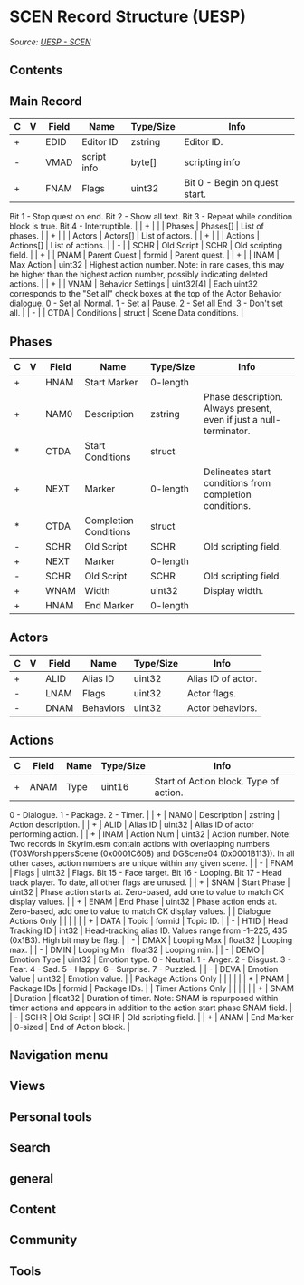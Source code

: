 # SCEN Record Structure (UESP)

*Source: [UESP - SCEN](https://en.uesp.net/wiki/Skyrim_Mod:Mod_File_Format/SCEN)*

## Contents

## Main Record

| C | V | Field | Name | Type/Size | Info |
| --- | --- | --- | --- | --- | --- |
| + |  | EDID | Editor ID | zstring | Editor ID. |
| - |  | VMAD | script info | byte[] | scripting info |
| + |  | FNAM | Flags | uint32 | Bit 0 - Begin on quest start.
Bit 1 - Stop quest on end.
Bit 2 - Show all text.
Bit 3 - Repeat while condition block is true.
Bit 4 - Interruptible. |
| + |  |  | Phases | Phases[] | List of phases. |
| + |  |  | Actors | Actors[] | List of actors. |
| + |  |  | Actions | Actions[] | List of actions. |
| - |  | SCHR | Old Script | SCHR | Old scripting field. |
| + |  | PNAM | Parent Quest | formid | Parent quest. |
| + |  | INAM | Max Action | uint32 | Highest action number. Note: in rare cases, this may be higher than the highest action number, possibly indicating deleted actions. |
| + |  | VNAM | Behavior Settings | uint32[4] | Each uint32 corresponds to the "Set all" check boxes at the top of the Actor Behavior dialogue.
0 - Set all Normal.
1 - Set all Pause.
2 - Set all End.
3 - Don't set all. |
| - |  | CTDA | Conditions | struct | Scene Data conditions. |

## Phases

| C | V | Field | Name | Type/Size | Info |
| --- | --- | --- | --- | --- | --- |
| + |  | HNAM | Start Marker | 0-length |  |
| + |  | NAM0 | Description | zstring | Phase description. Always present, even if just a null-terminator. |
| * |  | CTDA | Start Conditions | struct |  |
| + |  | NEXT | Marker | 0-length | Delineates start conditions from completion conditions. |
| * |  | CTDA | Completion Conditions | struct |  |
| - |  | SCHR | Old Script | SCHR | Old scripting field. |
| + |  | NEXT | Marker | 0-length |  |
| - |  | SCHR | Old Script | SCHR | Old scripting field. |
| + |  | WNAM | Width | uint32 | Display width. |
| + |  | HNAM | End Marker | 0-length |  |

## Actors

| C | V | Field | Name | Type/Size | Info |
| --- | --- | --- | --- | --- | --- |
| + |  | ALID | Alias ID | uint32 | Alias ID of actor. |
| - |  | LNAM | Flags | uint32 | Actor flags. |
| - |  | DNAM | Behaviors | uint32 | Actor behaviors. |

## Actions

| C | Field | Name | Type/Size | Info |
| --- | --- | --- | --- | --- |
| + | ANAM | Type | uint16 | Start of Action block. Type of action.
0 - Dialogue.
1 - Package.
2 - Timer. |
| + | NAM0 | Description | zstring | Action description. |
| + | ALID | Alias ID | uint32 | Alias ID of actor performing action. |
| + | INAM | Action Num | uint32 | Action number.
Note: Two records in Skyrim.esm contain actions with overlapping numbers (T03WorshippersScene (0x0001C608) and DGScene04 (0x0001B113)). In all other cases, action numbers are unique within any given scene. |
| - | FNAM | Flags | uint32 | Flags.
Bit 15 - Face target.
Bit 16 - Looping.
Bit 17 - Head track player.
To date, all other flags are unused. |
| + | SNAM | Start Phase | uint32 | Phase action starts at. Zero-based, add one to value to match CK display values. |
| + | ENAM | End Phase | uint32 | Phase action ends at. Zero-based, add one to value to match CK display values. |
| Dialogue Actions Only |  |  |  |  |
| + | DATA | Topic | formid | Topic ID. |
| - | HTID | Head Tracking ID | int32 | Head-tracking alias ID. Values range from -1–225, 435 (0x1B3). High bit may be flag. |
| - | DMAX | Looping Max | float32 | Looping max. |
| - | DMIN | Looping Min | float32 | Looping min. |
| - | DEMO | Emotion Type | uint32 | Emotion type.
0 - Neutral.
1 - Anger.
2 - Disgust.
3 - Fear.
4 - Sad.
5 - Happy.
6 - Surprise.
7 - Puzzled. |
| - | DEVA | Emotion Value | uint32 | Emotion value. |
| Package Actions Only |  |  |  |  |
| * | PNAM | Package IDs | formid | Package IDs. |
| Timer Actions Only |  |  |  |  |
| + | SNAM | Duration | float32 | Duration of timer. Note: SNAM is repurposed within timer actions and appears in addition to the action start phase SNAM field. |
| - | SCHR | Old Script | SCHR | Old scripting field. |
| + | ANAM | End Marker | 0-sized | End of Action block. |

## Navigation menu

## Views

## Personal tools

## Search

## general

## Content

## Community

## Tools


